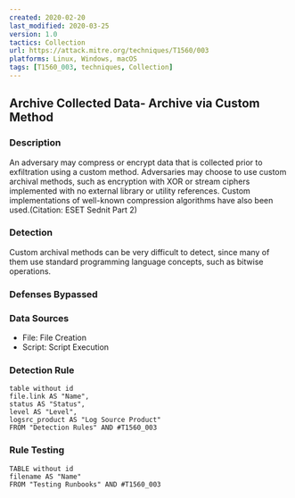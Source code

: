 ```yaml
---
created: 2020-02-20
last_modified: 2020-03-25
version: 1.0
tactics: Collection
url: https://attack.mitre.org/techniques/T1560/003
platforms: Linux, Windows, macOS
tags: [T1560_003, techniques, Collection]
---
```


## Archive Collected Data- Archive via Custom Method

### Description

An adversary may compress or encrypt data that is collected prior to exfiltration using a custom method. Adversaries may choose to use custom archival methods, such as encryption with XOR or stream ciphers implemented with no external library or utility references. Custom implementations of well-known compression algorithms have also been used.(Citation: ESET Sednit Part 2)

### Detection

Custom archival methods can be very difficult to detect, since many of them use standard programming language concepts, such as bitwise operations.

### Defenses Bypassed



### Data Sources

  - File: File Creation
  -  Script: Script Execution
### Detection Rule

```dataview
table without id
file.link AS "Name",
status AS "Status",
level AS "Level",
logsrc_product AS "Log Source Product"
FROM "Detection Rules" AND #T1560_003
```

### Rule Testing

```dataview
TABLE without id
filename AS "Name"
FROM "Testing Runbooks" AND #T1560_003
```
